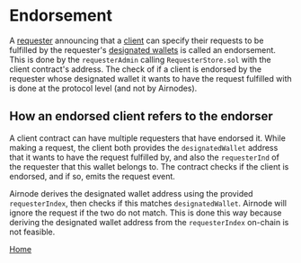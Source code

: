 # Endorsement

A [requester](/request-response-protocol/requester.md) announcing that a [client](/request-response-protocol/client.md) can specify their requests to be fulfilled by the requester's [designated wallets](/request-response-protocol/designated-wallet.md) is called an endorsement. This is done by the `requesterAdmin` calling `RequesterStore.sol` with the client contract's address. The check of if a client is endorsed by the requester whose designated wallet it wants to have the request fulfilled with is done at the protocol level \(and not by Airnodes\).

## How an endorsed client refers to the endorser

A client contract can have multiple requesters that have endorsed it. While making a request, the client both provides the `designatedWallet` address that it wants to have the request fulfilled by, and also the `requesterInd` of the requester that this wallet belongs to. The contract checks if the client is endorsed, and if so, emits the request event.

Airnode derives the designated wallet address using the provided `requesterIndex`, then checks if this matches `designatedWallet`. Airnode will ignore the request if the two do not match. This is done this way because deriving the designated wallet address from the `requesterIndex` on-chain is not feasible.

[Home](/README.md#requestreponse-protocol)


